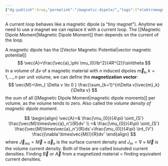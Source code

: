 ```yaml
---
{"dg-publish":true,"permalink":"/magnetic-dipole/","tags":["elektromagnetiskfältteori"]}
---
```


A current loop behaves like a magnetic dipole (a "tiny magnet"). Anytime we need to use a magnet we can replace it with a current loop. The [[Magnetic Dipole Moment\|Magnetic Dipole Moment]] then depends on the current of the loop.


A magnetic dipole has the [[Vector Magnetic Potential\|vector magnetic potential]] 
$$
\vec{A}=\frac{\vec{a}_\phi \mu_{0}Ib^2}{4R^{2}}\sin\theta
$$
In a volume of $\Delta v$ of a magnetic material with $n$ induced dipoles $\vec{m}_k,k=1,\dots,n$ per unit volume, we can define the **magnetization vector**:
$$
\vec{M}=\lim_{ \Delta v \to 0 } \frac{\sum_{k=1}^{n\Delta v}\vec{m}_k}{\Delta v}
$$
the sum of all [[Magnetic Dipole Moment\|magnetic dipole moments]] per volume, as the volume tends to zero. Also called the *volume density of magnetic dipole moment*.

$$
\begin{align}
\vec{A}=& \frac{\mu_{0}}{4\pi} \oint_{S'} \frac{\vec{M}\times\vec{a}_n'}{R}dv' \\
=& \frac{\mu_{0}}{4\pi} \oint_{S'} \frac{\vec{M}\times\vec{a}_n'}{R}ds'+\frac{\mu_{0}}{4\pi} \int_{V'} \frac{(\nabla'\times\vec{M})}{R}dv'
\end{align}
$$
where $\vec{J}_{ms}=\vec{M}\times\vec{a}_n$ is the surface current density 
and $J_m=\nabla\times\vec{M}$ is the volume current density. Both of these are called bounded current densities. Finding $\vec{B}$ or $\vec{A}$ from a magnetized material = finding equivalent current densities.